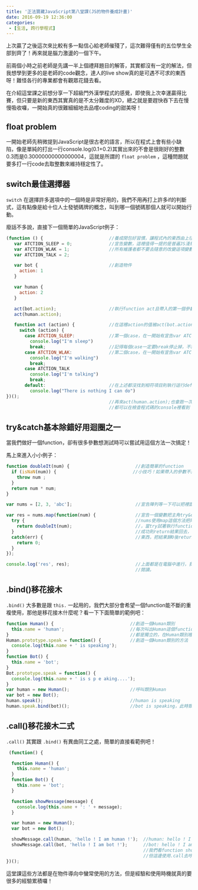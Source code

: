 ```yaml
---
title: '正法寶藏JavaScript第八堂課(JS的物件養成計畫)'
date: 2016-09-19 12:36:00
categories:
 - [生活, 跨行學程式]
---
```

上次贏了之後這次來比較有多一點信心給老師催殘了，這次難得僅有的五位學生全部到齊了！再來就是腦力激盪的一個下午。

前兩個小時之前老師是先講一半上個禮拜題目的解答，其實都沒有一定的解法，但我想學到更多的是老師的code觀念，達人的live show真的是可遇不可求的東西呀！難怪各行的專業都會有觀眾花錢去看。

在介紹這堂課之前想分享一下超級門外漢學程式的感覺，即使我上次幸運贏得比賽，但只要是新的東西其實真的是不太分難度的XD，總之就是要趕快吞下去在慢慢吸收囉，一開始真的很難細細地去品嚐coding的甜美呀！



##  float problem

一開始老師先稍微提到JavaScript是很古老的語言，所以在程式上會有些小缺陷，像是單純的打出一行console.log(0.1+0.2)其實出來的不會是很剛好的整數0.3而是0.30000000000000004，這就是所謂的 ` float problem ` ，這種問題就要多打一行code去取整數來維持穩定性了。



##  switch最佳選擇器
 ` switch ` 在選擇許多選項中的一個時是非常好用的，我們不用再打上許多if的判斷式，這有點像是給十位人士發號碼牌的概念，叫到哪一個號碼那個人就可以開始行動。

廢話不多說，直接下一個簡單的JavaScript例子：
``` javascript
(function () {                         //養成閉包好習慣，讓程式內的東西由上往下一定執行
   var ATCTION_SLEEP = 0;              //宣告變數，這裡值得一提的是普遍JS淺規則中如果變數全部大寫就是希望
   var ATCTION_WLAK = 1;               //所有維護者都不要去隨意的改變這項變數和它的元素
   var ATCTION_TALK = 2;

   var bot {                           //創造物件
     action: 1
   }

   var human {
     action: 2
   }

   act(bot.action);                    //執行function act且帶入的第一個參數是剛剛物件bot中的action值
   act(human.action);

   function act (action) {             //在這裡action的值被act(bot.action)代入為1
     switch (action) {
       case ATCTION_SLEEP:             //第一個case，在一開始有宣告var ATCTION_SLEEP = 0;故不成立
         console.log("I'm sleep")
         break;                        //記得每個case一定要break停止掉，不然就會一直執行！！
       case ATCTION_WLAK:              //第二個case，在一開始有宣告var ATCTION_WLAK = 1;
         console.log("I'm walking")
         break;
       case ATCTION_TALK
         console.log("I'm talking")
         break;
       default:                        //在上述都沒找到相符項目則執行這行default，不用加break
         console.log("There is nothing I can do")
})();
                                       //再來act(human.action);也會跑一次function act流程，成果
                                       //都可以在檢查程式碼的console裡看到
```



##  try&catch基本除錯好用迴圈之一
當我們做好一個function，卻有很多參數想測試時可以嘗試用這個方法一次搞定！

馬上來進入小小例子：
``` javascript
function doubleIt(num) {                         //創造簡單的function
  if (isNaN(num)) {                             //小技巧！如果帶入的參數不是數字則isNaN會成立所以執行if
    throw num ;
  }
  return num * num;
}

var nums = [2, 3, 'abc'];                        //宣告陣列等一下可以把裡面的參數一次帶入

var res = nums.map(function(num) {               //宣告一個變數把主角try&catch的結果放入裡面，
  try {                                          //nums使用map這個方法把陣列的值一個一個帶進去
    return doubleIt(num);                        //，當try試著執行function doubleIt(num)如
  }                                              //成功則return結果回去，如果失敗則執行catch的
  catch(err) {                                   //東西，把結果歸0後return回去。
    return 0;
  }
});

console.log('res', res);                         //上面都是在電腦中進行，我們必須把結果呼叫給我
                                                 //閱讀。
```


##  .bind()移花接木
 ` .bind() ` 大多數是跟 ` this. ` 一起用的，我們大部分會希望一個function能不斷的重複使用，那他是移花接木什麼呢？看一下下面簡單的範例吧：

``` javascript
function Human() {                             //創造一個Human類別
  this.name = 'human';                         //每次叫出Human這個function則這次的this.name變數
}                                              //都是獨立的，在Human類別裡的東西稱為屬性
Human.prototype.speak = function() {           //創造一個Human類別的方法
  console.log(this.name + ' is speaking');
}
function Bot() {
  this.name = 'bot';
}
Bot.prototype.speak = function() {
  console.log(this.name + ' is s p e aking....');
}
var human = new Human();                       //呼叫類別Human
var bot = new Bot();
human.speak();                                 //human is speaking
human.speak.bind(bot)();                       //bot is speaking，此時類別Human屬性全數使用bot
```


##  .call()移花接木二式
 ` .call() ` 其實跟 ` .bind() ` 有異曲同工之處，簡單的直接看範例吧！

``` javascript
 (function() {

  function Human() {
    this.name = 'human';
  }
  function Bot() {
    this.name = 'bot';
  }

  function showMessage(message) {
    console.log(this.name + ': ' + message);
  }

  var human = new Human();
  var bot = new Bot();

  showMessage.call(human, 'hello ! I am human !');  //human: hello ! I am human !
  showMessage.call(bot, 'hello ! I am bot !');      //bot: hello ! I am bot !
                                                    //我們看function showMessage只有一個參數
                                                    //但這邊使用.call去呼叫Human的this.name
})();
```

這堂課這些方法都是在物件導向中蠻常使用的方法，但是經驗和使用時機就真的要很多的經驗累積囉！

